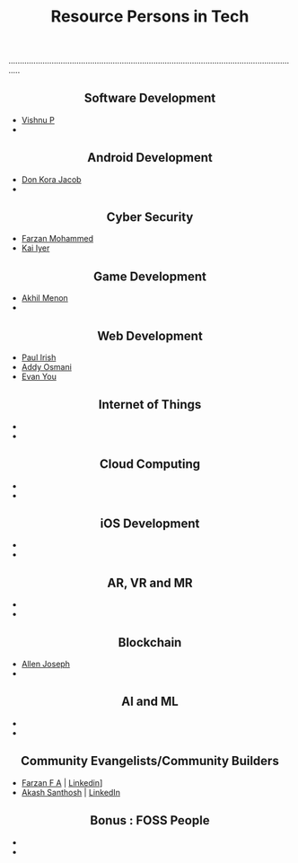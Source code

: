 # <center>Resource Persons in Tech</center>
\
\
.................................................................................................................................
## <center>Software Development</center>
- [Vishnu P](https://github.com/VishnuPothan)
-

## <center>Android Development</center>
- [Don Kora Jacob](https://github.com/don-k-jacob)
-

## <center>Cyber Security</center>
- [Farzan Mohammed](https://github.com/ZeroPrime9)
- [Kai Iyer](https://github.com/kaiiyer)

## <center>Game Development</center>
- [Akhil Menon](https://github.com/AkhilMenon007)
-

## <center>Web Development</center>
- [Paul Irish](https://github.com/paulirish)
- [Addy Osmani](https://github.com/addyosmani)
- [Evan You](https://github.com/yyx990803)

## <center>Internet of Things</center>
- 
-

## <center>Cloud Computing</center>
-
-

## <center>iOS Development</center>
-
-

## <center>AR, VR and MR</center>
-
-

## <center>Blockchain</center>
- [Allen Joseph](https://github.com/AllenAJ)
-

## <center>AI and ML</center>
-
-

## <center>Community Evangelists/Community Builders</center>
- [Farzan F A](https://github.com/farzanfa) | [Linkedin](https://www.linkedin.com/in/farzanfa/)]
- [Akash Santhosh](https://github.com/akash-santhosh) | [LinkedIn](https://linkedin.com/in/akashsanthosh)

## <center> Bonus : FOSS People</center> 
-
-
